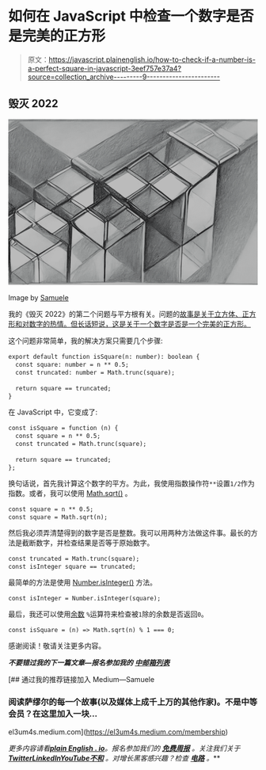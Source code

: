 # 如何在 JavaScript 中检查一个数字是否是完美的正方形

> 原文：<https://javascript.plainenglish.io/how-to-check-if-a-number-is-a-perfect-square-in-javascript-3eef757e37a4?source=collection_archive---------9----------------------->

## 毁灭 2022

![](img/85babf73fe93f968df4ed2713853f10c.png)

Image by [Samuele](https://medium.com/@el3um4s)

我的《毁灭 2022》的第二个问题与平方根有关。问题的[故事是关于立方体、正方形和对数字的热情。但长话短说，这是关于一个数字是否是一个完美的正方形。](https://www.codewars.com/kata/54c27a33fb7da0db0100040e)

这个问题非常简单，我的解决方案只需要几个步骤:

```
export default function isSquare(n: number): boolean {
  const square: number = n ** 0.5;
  const truncated: number = Math.trunc(square);

  return square == truncated;
}
```

在 JavaScript 中，它变成了:

```
const isSquare = function (n) {
  const square = n ** 0.5;
  const truncated = Math.trunc(square);

  return square == truncated;
};
```

换句话说，首先我计算这个数字的平方。为此，我使用指数操作符`**`设置`1/2`作为指数。或者，我可以使用 [Math.sqrt()](https://developer.mozilla.org/en-US/docs/Web/JavaScript/Reference/Global_Objects/Math/sqrt) 。

```
const square = n ** 0.5;
const square = Math.sqrt(n);
```

然后我必须弄清楚得到的数字是否是整数。我可以用两种方法做这件事。最长的方法是截断数字，并检查结果是否等于原始数字。

```
const truncated = Math.trunc(square);
const isInteger square == truncated;
```

最简单的方法是使用 [Number.isInteger()](https://developer.mozilla.org/en-US/docs/Web/JavaScript/Reference/Global_Objects/Number/isInteger) 方法。

```
const isInteger = Number.isInteger(square);
```

最后，我还可以使用[余数](https://developer.mozilla.org/en-US/docs/Web/JavaScript/Reference/Operators/Remainder) `%`运算符来检查被`1`除的余数是否返回`0`。

```
const isSquare = (n) => Math.sqrt(n) % 1 === 0;
```

感谢阅读！敬请关注更多内容。

***不要错过我的下一篇文章—报名参加我的*** [***中邮箱列表***](https://medium.com/subscribe/@el3um4s)

[](https://el3um4s.medium.com/membership) [## 通过我的推荐链接加入 Medium—Samuele

### 阅读萨缪尔的每一个故事(以及媒体上成千上万的其他作家)。不是中等会员？在这里加入一块…

el3um4s.medium.com](https://el3um4s.medium.com/membership) 

*更多内容请看*[***plain English . io***](https://plainenglish.io/)*。报名参加我们的* [***免费周报***](http://newsletter.plainenglish.io/) *。关注我们关于*[***Twitter***](https://twitter.com/inPlainEngHQ)[***LinkedIn***](https://www.linkedin.com/company/inplainenglish/)*[***YouTube***](https://www.youtube.com/channel/UCtipWUghju290NWcn8jhyAw)*[***不和***](https://discord.gg/GtDtUAvyhW) *。对增长黑客感兴趣？检查* [***电路***](https://circuit.ooo/) *。***
